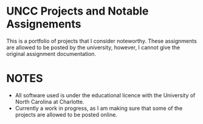 # UNCC Projects and Notable Assignements
This is a portfolio of projects that I consider noteworthy. These assignments are allowed to be posted by the university, however, I cannot give the original assignment documentation.
# NOTES
* All software used is under the educational licence with the University of North Carolina at Charlotte.
* Currently a work in progress, as I am making sure that some of the projects are allowed to be posted online.
